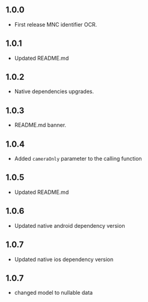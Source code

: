 ## 1.0.0

* First release MNC identifier OCR.

## 1.0.1

* Updated README.md

## 1.0.2

* Native dependencies upgrades.

## 1.0.3

* README.md banner.

## 1.0.4

* Added `cameraOnly` parameter to the calling function

## 1.0.5

* Updated README.md

## 1.0.6

* Updated native android dependency version

## 1.0.7

* Updated native ios dependency version

## 1.0.7

* changed model to nullable data